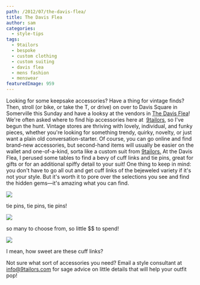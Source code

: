 ```yaml
---
path: /2012/07/the-davis-flea/
title: The Davis Flea
author: sam
categories: 
  - style-tips
tags: 
  - 9tailors
  - bespoke
  - custom clothing
  - custom suiting
  - davis flea
  - mens fashion
  - menswear
featuredImage: 959
---
```

Looking for some keepsake accessories? Have a thing for vintage finds? Then, stroll (or bike, or take the T, or drive) on over to Davis Square in Somerville this Sunday and have a looksy at the vendors in [The Davis Flea](http://www.thedavisflea.com/Home.html)! We're often asked where to find hip accessories here at  [9tailors](http://www.9tailors.com/), so I've begun the hunt. Vintage stores are thriving with lovely, individual, and funky pieces, whether you're looking for something trendy, quirky, novelty, or just want a plain old conversation-starter. Of course, you can go online and find brand-new accessories, but second-hand items will usually be easier on the wallet and one-of-a-kind, sorta like a custom suit from [9tailors.](http://www.9tailors.com/) At the Davis Flea, I perused some tables to find a bevy of cuff links and tie pins, great for gifts or for an additional spiffy detail to your suit! One thing to keep in mind: you don't have to go all out and get cuff links of the bejeweled variety if it's not your style. But it's worth it to pore over the selections you see and find the hidden gems—it's amazing what you can find.

[![](http://1.bp.blogspot.com/-atiASORqdnE/UA6-M2Vws_I/AAAAAAAAAm0/AOoKu6uTR0o/s640/Davis.JPG)](http://1.bp.blogspot.com/-atiASORqdnE/UA6-M2Vws_I/AAAAAAAAAm0/AOoKu6uTR0o/s1600/Davis.JPG)

tie pins, tie pins, tie pins!

[![](http://1.bp.blogspot.com/-dIo-zS3Wigo/UA7FXWiLREI/AAAAAAAAAnA/8uado0j29vg/s640/Davis@.JPG)](http://1.bp.blogspot.com/-dIo-zS3Wigo/UA7FXWiLREI/AAAAAAAAAnA/8uado0j29vg/s1600/Davis@.JPG)

so many to choose from, so little $$ to spend!

[![](http://3.bp.blogspot.com/-VZa2cI9tidY/UA7FYDOaYeI/AAAAAAAAAnI/VDKGWp1lY7Q/s640/DavisCuffLinks.jpg)](http://3.bp.blogspot.com/-VZa2cI9tidY/UA7FYDOaYeI/AAAAAAAAAnI/VDKGWp1lY7Q/s1600/DavisCuffLinks.jpg)

I mean, how sweet are these cuff links?

Not sure what sort of accessories you need? Email a style consultant at info@9tailors.com for sage advice on little details that will help your outfit pop!